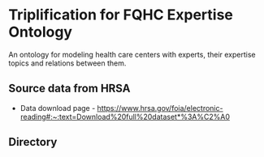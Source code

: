 # Triplification for FQHC Expertise Ontology
An ontology for modeling health care centers with experts, their expertise topics and relations between them. 

## Source data from HRSA
- Data download page - https://www.hrsa.gov/foia/electronic-reading#:~:text=Download%20full%20dataset*%3A%C2%A0

## Directory
